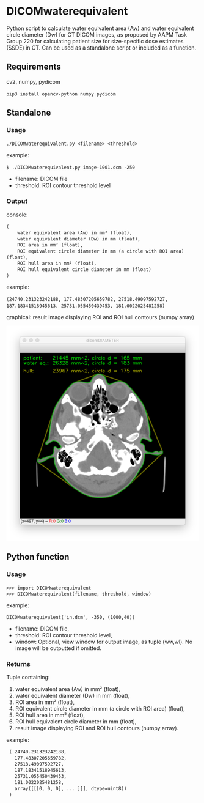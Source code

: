 # DICOMwaterequivalent
Python script to calculate water equivalent area (Aw) and water equivalent circle diameter (Dw) for CT DICOM images, as proposed by AAPM Task Group 220 for calculating patient size for size-specific dose estimates (SSDE) in CT. Can be used as a standalone script or included as a function.

## Requirements
cv2, numpy, pydicom

`pip3 install opencv-python numpy pydicom`

## Standalone
### Usage
`./DICOMwaterequivalent.py <filename> <threshold>`

example:

`$ ./DICOMwaterequivalent.py image-1001.dcm -250`

* filename:  DICOM file
* threshold: ROI contour threshold level

### Output
console:
```
(
	water equivalent area (Aw) in mm² (float),
	water equivalent diameter (Dw) in mm (float),
	ROI area in mm² (float),
	ROI equivalent circle diameter in mm (a circle with ROI area) (float),
	ROI hull area in mm² (float),
	ROI hull equivalent circle diameter in mm (float)
)
```

example:

`(24740.231323242188, 177.48307205659782, 27518.49097592727, 187.18341518945613, 25731.055450439453, 181.0022025481258)`
	
graphical:
result image displaying ROI and ROI hull contours (numpy array)

<img align="left" src="screenshot.png" />
<br clear="all" />

## Python function
### Usage

    >>> import DICOMwaterequivalent
    >>> DICOMwaterequivalent(filename, threshold, window)

example:

    DICOMwaterequivalent('in.dcm', -350, (1000,40))

* filename:  DICOM file,
* threshold: ROI contour threshold level,
* window:    Optional, view window for output image, as tuple (ww,wl). No image will be outputted if omitted.

### Returns
Tuple containing:
1.  water equivalent area (Aw) in mm² (float),
2.  water equivalent diameter (Dw) in mm (float),
3.  ROI area in mm² (float),
4.  ROI equivalent circle diameter in mm (a circle with ROI area) (float),
5.  ROI hull area in mm² (float),
6.  ROI hull equivalent circle diameter in mm (float),
7.  result image displaying ROI and ROI hull contours (numpy array).

  example:
```
 ( 24740.231323242188, 
   177.48307205659782, 
   27518.49097592727,
   187.18341518945613,
   25731.055450439453,
   181.0022025481258,
   array([[[0, 0, 0], ... ]]], dtype=uint8))
 )
```
